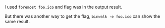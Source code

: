 I used `foremost foo.ico` and flag was in the output result.

But there was another way to get the flag, `binwalk -e foo.ico` can show the same result.
